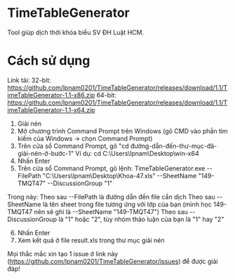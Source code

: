 # TimeTableGenerator

Tool giúp dịch thời khóa biểu SV ĐH Luật HCM.

# Cách sử dụng
Link tải: 
32-bit: https://github.com/lpnam0201/TimeTableGenerator/releases/download/1.1/TimeTableGenerator-1.1-x86.zip
64-bit: https://github.com/lpnam0201/TimeTableGenerator/releases/download/1.1/TimeTableGenerator-1.1-x64.zip

1. Giải nén
2. Mở chương trình Command Prompt trên Windows (gõ CMD vào phần tìm kiếm của Windows -> chọn Command Prompt)
3. Trên cửa sổ Command Prompt, gõ "cd đường-dẫn-đến-thư-mục-đã-giải-nén-ở-bước-1"
  Ví dụ: cd C:\Users\lpnam\Desktop\win-x64
4. Nhấn Enter
5. Trên cửa sổ Command Prompt, gõ lệnh:
TimeTableGenerator.exe --FilePath "C:\Users\lpnam\Desktop\Khoa-47.xls" --SheetName "149-TMQT47" --DiscussionGroup "1"

Trong này:
Theo sau --FilePath là đường dẫn đến file cần dịch
Theo sau --SheetName là tên sheet trong file tương ứng với lớp của bạn (mình học 149-TMQT47 nên sẽ ghi là --SheetName "149-TMQT47")
Theo sau --DiscussionGroup là "1" hoặc "2", tùy nhóm thảo luận của bạn là "1" hay "2"

6. Nhấn Enter
7. Xem kết quả ở file result.xls trong thư mục giải nén

Mọi thắc mắc xin tạo 1 issue ở link này (https://github.com/lpnam0201/TimeTableGenerator/issues) để được giải đáp!

